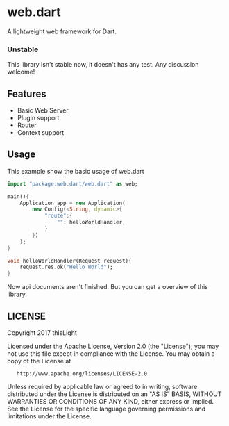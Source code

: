 # web.dart
  A lightweight web framework for Dart.

### Unstable
  This library isn't stable now, it doesn't has any test. Any discussion welcome!

## Features
- Basic Web Server
- Plugin support
- Router
- Context support

## Usage
This example show the basic usage of web.dart
````dart
import "package:web.dart/web.dart" as web;

main(){
    Application app = new Application(
        new Config(<String, dynamic>{
            "route":{
                "": helloWorldHandler,
            }
        })
    );
}

void helloWorldHandler(Request request){
    request.res.ok("Hello World");
}
````
Now api documents aren't finished. But you can get a overview of this library.

## LICENSE
Copyright 2017 thisLight

   Licensed under the Apache License, Version 2.0 (the "License");
   you may not use this file except in compliance with the License.
   You may obtain a copy of the License at

       http://www.apache.org/licenses/LICENSE-2.0

   Unless required by applicable law or agreed to in writing, software
   distributed under the License is distributed on an "AS IS" BASIS,
   WITHOUT WARRANTIES OR CONDITIONS OF ANY KIND, either express or implied.
   See the License for the specific language governing permissions and
   limitations under the License.
